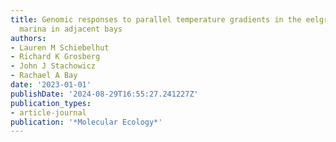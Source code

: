 ```yaml
---
title: Genomic responses to parallel temperature gradients in the eelgrass Zostera
  marina in adjacent bays
authors:
- Lauren M Schiebelhut
- Richard K Grosberg
- John J Stachowicz
- Rachael A Bay
date: '2023-01-01'
publishDate: '2024-08-29T16:55:27.241227Z'
publication_types:
- article-journal
publication: '*Molecular Ecology*'
---
```

